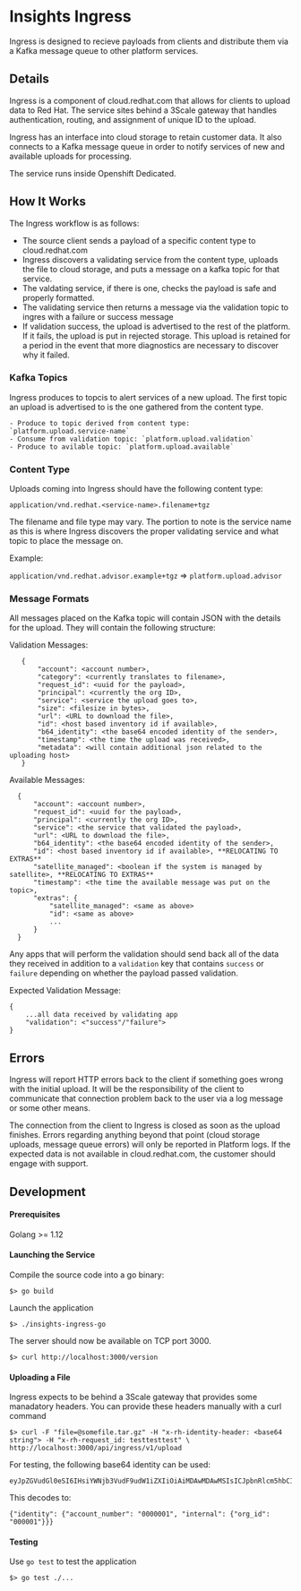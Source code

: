 # Insights Ingress

Ingress is designed to recieve payloads from clients and distribute them via a 
Kafka message queue to other platform services.

## Details

Ingress is a component of cloud.redhat.com that allows for clients to upload data
to Red Hat. The service sites behind a 3Scale gateway that handles authentication,
routing, and assignment of unique ID to the upload.

Ingress has an interface into cloud storage to retain customer data. It also connects
to a Kafka message queue in order to notify services of new and available uploads
for processing.

The service runs inside Openshift Dedicated.

## How It Works

The Ingress workflow is as follows:

  - The source client sends a payload of a specific content type to cloud.redhat.com
  - Ingress discovers a validating service from the content type, uploads the file to
  cloud storage, and puts a message on a kafka topic for that service.
  - The valdating service, if there is one, checks the payload is safe and properly
  formatted.
  - The validating service then returns a message via the validation topic to 
  ingres with a failure or success message
  - If validation success, the upload is advertised to the rest of the platform.
  If it fails, the upload is put in rejected storage. This upload is retained for a
  period in the event that more diagnostics are necessary to discover why it failed.

### Kafka Topics

Ingress produces to topcis to alert services of a new upload. The first topic an
upload is advertised to is the one gathered from the content type.

    - Produce to topic derived from content type: `platform.upload.service-name`
    - Consume from validation topic: `platform.upload.validation`
    - Produce to avilable topic: `platform.upload.available`

### Content Type

Uploads coming into Ingress should have the following content type:

`application/vnd.redhat.<service-name>.filename+tgz`

The filename and file type may vary. The portion to note is the service name as 
this is where Ingress discovers the proper validating service and what topic to 
place the message on. 

Example:

  `application/vnd.redhat.advisor.example+tgz` => `platform.upload.advisor`

### Message Formats

All messages placed on the Kafka topic will contain JSON with the details for the 
upload. They will contain the following structure:

Validation Messages:

       {
           "account": <account number>,
           "category": <currently translates to filename>,
           "request_id": <uuid for the payload>,
           "principal": <currently the org ID>,
           "service": <service the upload goes to>,
           "size": <filesize in bytes>,
           "url": <URL to download the file>,
           "id": <host based inventory id if available>,
           "b64_identity": <the base64 encoded identity of the sender>,
           "timestamp": <the time the upload was received>,
           "metadata": <will contain additional json related to the uploading host>
       }

Available Messages:

      {
          "account": <account number>,
          "request_id": <uuid for the payload>,
          "principal": <currently the org ID>,
          "service": <the service that validated the payload>,
          "url": <URL to download the file>,
          "b64_identity": <the base64 encoded identity of the sender>,
          "id": <host based inventory id if available>, **RELOCATING TO EXTRAS**
          "satellite_managed": <boolean if the system is managed by satellite>, **RELOCATING TO EXTRAS**
          "timestamp": <the time the available message was put on the topic>,
          "extras": {
              "satellite_managed": <same as above>
              "id": <same as above>
              ...
          }
      }

Any apps that will perform the validation should send back all of the data they
received in addition to a `validation` key that contains `success` or `failure`
depending on whether the payload passed validation.

Expected Validation Message:
    
    {
        ...all data received by validating app
        "validation": <"success"/"failure">
    }

## Errors

Ingress will report HTTP errors back to the client if something goes wrong with the
initial upload. It will be the responsibility of the client to communicate that
connection problem back to the user via a log message or some other means.

The connection from the client to Ingress is closed as soon as the upload finishes.
Errors regarding anything beyond that point (cloud storage uploads, message queue errors)
will only be reported in Platform logs. If the expected data is not available in
cloud.redhat.com, the customer should engage with support.

## Development

#### Prerequisites

Golang >= 1.12

#### Launching the Service

Compile the source code into a go binary:

    $> go build

Launch the application

    $> ./insights-ingress-go

The server should now be available on TCP port 3000.

    $> curl http://localhost:3000/version

#### Uploading a File

Ingress expects to be behind a 3Scale gateway that provides some manadatory headers.
You can provide these headers manually with a curl command

    $> curl -F "file=@somefile.tar.gz" -H "x-rh-identity-header: <base64 string"> -H "x-rh-request_id: testtesttest" \
    http://localhost:3000/api/ingress/v1/upload

For testing, the following base64 identity can be used:

    eyJpZGVudGl0eSI6IHsiYWNjb3VudF9udW1iZXIiOiAiMDAwMDAwMSIsICJpbnRlcm5hbCI6IHsib3JnX2lkIjogIjAwMDAwMSJ9fX0=

This decodes to:

    {"identity": {"account_number": "0000001", "internal": {"org_id": "000001"}}}

#### Testing

Use `go test` to test the application

    $> go test ./...
